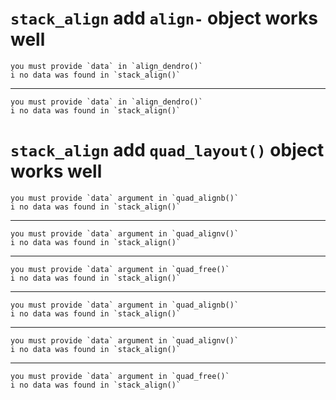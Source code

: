 # `stack_align` add `align-` object works well

    you must provide `data` in `align_dendro()`
    i no data was found in `stack_align()`

---

    you must provide `data` in `align_dendro()`
    i no data was found in `stack_align()`

# `stack_align` add `quad_layout()` object works well

    you must provide `data` argument in `quad_alignb()`
    i no data was found in `stack_align()`

---

    you must provide `data` argument in `quad_alignv()`
    i no data was found in `stack_align()`

---

    you must provide `data` argument in `quad_free()`
    i no data was found in `stack_align()`

---

    you must provide `data` argument in `quad_alignb()`
    i no data was found in `stack_align()`

---

    you must provide `data` argument in `quad_alignv()`
    i no data was found in `stack_align()`

---

    you must provide `data` argument in `quad_free()`
    i no data was found in `stack_align()`

